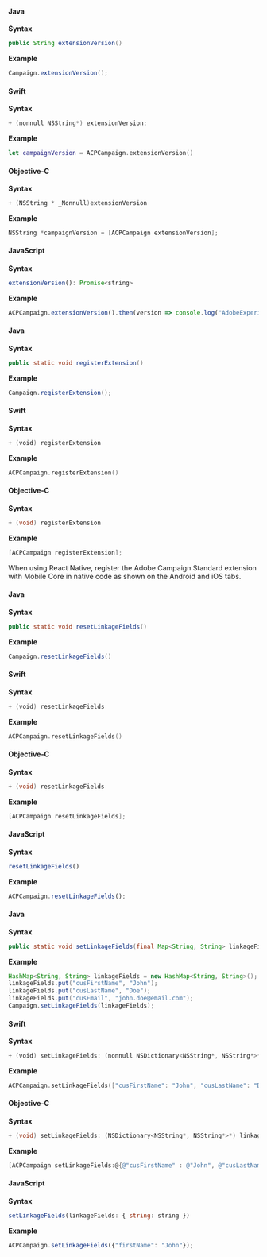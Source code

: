 <Variant platform="android" api="extension-version" repeat="5"/>

#### Java

**Syntax**

```java
public String extensionVersion()
```

**Example**

```java
Campaign.extensionVersion();
```

<Variant platform="ios-acp" api="extension-version" repeat="10"/>

#### Swift

**Syntax**

```swift
+ (nonnull NSString*) extensionVersion;
```

**Example**

```swift
let campaignVersion = ACPCampaign.extensionVersion()
```

#### Objective-C

**Syntax**

```objective-c
+ (NSString * _Nonnull)extensionVersion
```

**Example**

```objective-c
NSString *campaignVersion = [ACPCampaign extensionVersion];
```

<Variant platform="react-native" api="extension-version" repeat="5"/>

#### JavaScript

**Syntax**

```javascript
extensionVersion(): Promise<string>
```

**Example**

```javascript
ACPCampaign.extensionVersion().then(version => console.log("AdobeExperienceSDK: ACPCampaign version: " + version));
```

<Variant platform="android" api="register-extension" repeat="5"/>

#### Java

**Syntax**

```java
public static void registerExtension()
```

**Example**

```java
Campaign.registerExtension();
```

<Variant platform="ios-acp" api="register-extension" repeat="10"/>

#### Swift

**Syntax**

```swift
+ (void) registerExtension
```

**Example**

```swift
ACPCampaign.registerExtension()
```

#### Objective-C

**Syntax**

```objective-c
+ (void) registerExtension
```

**Example**

```objective-c
[ACPCampaign registerExtension];
```

<Variant platform="react-native" api="register-extension" repeat="1"/>

When using React Native, register the Adobe Campaign Standard extension with Mobile Core in native code as shown on the Android and iOS tabs.

<Variant platform="android" api="reset-linkage-fields" repeat="5"/>

#### Java

**Syntax**

```java
public static void resetLinkageFields()
```

**Example**

```java
Campaign.resetLinkageFields()
```

<Variant platform="ios-acp" api="reset-linkage-fields" repeat="10"/>

#### Swift

**Syntax**

```swift
+ (void) resetLinkageFields
```

**Example**

```swift
ACPCampaign.resetLinkageFields()
```

#### Objective-C

**Syntax**

```objective-c
+ (void) resetLinkageFields
```

**Example**

```objective-c
[ACPCampaign resetLinkageFields];
```

<Variant platform="react-native" api="reset-linkage-fields" repeat="5"/>

#### JavaScript

**Syntax**

```javascript
resetLinkageFields()
```

**Example**

```javascript
ACPCampaign.resetLinkageFields();
```

<Variant platform="android" api="set-linkage-fields" repeat="5"/>

#### Java

**Syntax**

```java
public static void setLinkageFields(final Map<String, String> linkageFields)
```

**Example**

```java
HashMap<String, String> linkageFields = new HashMap<String, String>();
linkageFields.put("cusFirstName", "John");
linkageFields.put("cusLastName", "Doe");
linkageFields.put("cusEmail", "john.doe@email.com");
Campaign.setLinkageFields(linkageFields);
```

<Variant platform="ios-acp" api="set-linkage-fields" repeat="10"/>

#### Swift

**Syntax**

```swift
+ (void) setLinkageFields: (nonnull NSDictionary<NSString*, NSString*>*) linkageFields
```

**Example**

```swift
ACPCampaign.setLinkageFields(["cusFirstName": "John", "cusLastName": "Doe", "cusEmail": "john.doe@email.com"])
```

#### Objective-C

**Syntax**

```objective-c
+ (void) setLinkageFields: (NSDictionary<NSString*, NSString*>*) linkageFields
```

**Example**

```objective-c
[ACPCampaign setLinkageFields:@{@"cusFirstName" : @"John", @"cusLastName": @"Doe", @"cusEmail": @"john.doe@email.com"}];
```

<Variant platform="react-native" api="set-linkage-fields" repeat="5"/>

#### JavaScript

**Syntax**

```javascript
setLinkageFields(linkageFields: { string: string })
```

**Example**

```javascript
ACPCampaign.setLinkageFields({"firstName": "John"});
```